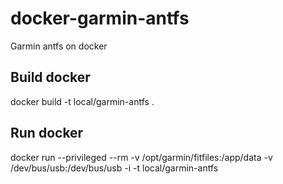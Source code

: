 # docker-garmin-antfs
Garmin antfs on docker

Build docker
------------

docker build -t local/garmin-antfs .


Run docker
----------

docker run --privileged --rm -v /opt/garmin/fitfiles:/app/data -v /dev/bus/usb:/dev/bus/usb -i -t local/garmin-antfs
